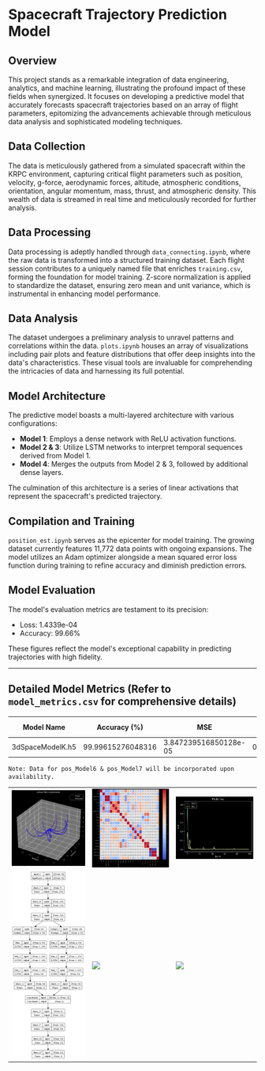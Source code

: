 # Spacecraft Trajectory Prediction Model

## Overview
This project stands as a remarkable integration of data engineering, analytics, and machine learning, illustrating the profound impact of these fields when synergized. It focuses on developing a predictive model that accurately forecasts spacecraft trajectories based on an array of flight parameters, epitomizing the advancements achievable through meticulous data analysis and sophisticated modeling techniques.

## Data Collection
The data is meticulously gathered from a simulated spacecraft within the KRPC environment, capturing critical flight parameters such as position, velocity, g-force, aerodynamic forces, altitude, atmospheric conditions, orientation, angular momentum, mass, thrust, and atmospheric density. This wealth of data is streamed in real time and meticulously recorded for further analysis.

## Data Processing
Data processing is adeptly handled through `data_connecting.ipynb`, where the raw data is transformed into a structured training dataset. Each flight session contributes to a uniquely named file that enriches `training.csv`, forming the foundation for model training. Z-score normalization is applied to standardize the dataset, ensuring zero mean and unit variance, which is instrumental in enhancing model performance.

## Data Analysis
The dataset undergoes a preliminary analysis to unravel patterns and correlations within the data. `plots.ipynb` houses an array of visualizations including pair plots and feature distributions that offer deep insights into the data's characteristics. These visual tools are invaluable for comprehending the intricacies of data and harnessing its full potential.

## Model Architecture
The predictive model boasts a multi-layered architecture with various configurations:
- **Model 1**: Employs a dense network with ReLU activation functions.
- **Model 2 & 3**: Utilize LSTM networks to interpret temporal sequences derived from Model 1.
- **Model 4**: Merges the outputs from Model 2 & 3, followed by additional dense layers.

The culmination of this architecture is a series of linear activations that represent the spacecraft's predicted trajectory.

## Compilation and Training
`position_est.ipynb` serves as the epicenter for model training. The growing dataset currently features 11,772 data points with ongoing expansions. The model utilizes an Adam optimizer alongside a mean squared error loss function during training to refine accuracy and diminish prediction errors.

## Model Evaluation
The model's evaluation metrics are testament to its precision:
- Loss: 1.4339e-04
- Accuracy: 99.66%

These figures reflect the model's exceptional capability in predicting trajectories with high fidelity.

---

## Detailed Model Metrics (Refer to `model_metrics.csv` for comprehensive details)

| Model Name             | Accuracy (%)         | MSE                    | RMSE                 | MAE                   | MAPE (%)             | MPE (%)              | MedAE                | R^2 Score            | Explained Variance Score | Max Error            |
|------------------------|----------------------|------------------------|----------------------|-----------------------|----------------------|----------------------|----------------------|-----------------------|--------------------------|----------------------|
| 3dSpaceModelK.h5       | 99.99615276048316    | 3.847239516850128e-05  | 0.006202611963399    | 0.0034981260524315    | 12.85731036926011    | -2.2808764462882576  | 0.0023446138720793   | 0.9999619517076844    | 0.9999622210794264       | 0.1011146046154823   |

```
Note: Data for pos_Model6 & pos_Model7 will be incorporated upon availability.
```
<table>
  <tr>
    <td><img src="https://github.com/Skizzy-create/Kerbal-Position-Estimatior/blob/main/images/actual%20vs%20predict.png" width="300"/></td>
    <td><img src="https://github.com/Skizzy-create/Kerbal-Position-Estimatior/blob/main/images/heatmap.png" width="300"/></td>
    <td><img src="https://github.com/Skizzy-create/Kerbal-Position-Estimatior/blob/main/images/loss.png" width="300"/></td>
  </tr>
  <tr>
    <td><img src="https://github.com/Skizzy-create/Kerbal-Position-Estimatior/blob/main/images/model.png" width="300"/></td>
    <td><img src="https://github.com/Skizzy-create/Kerbal-Position-Estimatior/blob/main/images/pairplot.png" width="300"/></td>
    <td><img src="https://github.com/Skizzy-create/Kerbal-Position-Estimatior/blob/main/images/regplot.png" width="300"/></td>
  </tr>
</table>
